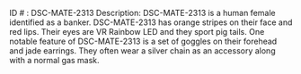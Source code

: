 ID # : DSC-MATE-2313
Description: DSC-MATE-2313 is a human female identified as a banker. DSC-MATE-2313 has orange stripes on their face and red lips. Their eyes are VR Rainbow LED and they sport pig tails. One notable feature of DSC-MATE-2313 is a set of goggles on their forehead and jade earrings. They often wear a silver chain as an accessory along with a normal gas mask.